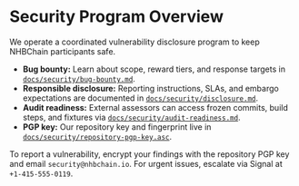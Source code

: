 # Security Program Overview

We operate a coordinated vulnerability disclosure program to keep NHBChain participants safe.

- **Bug bounty:** Learn about scope, reward tiers, and response targets in [`docs/security/bug-bounty.md`](docs/security/bug-bounty.md).
- **Responsible disclosure:** Reporting instructions, SLAs, and embargo expectations are documented in [`docs/security/disclosure.md`](docs/security/disclosure.md).
- **Audit readiness:** External assessors can access frozen commits, build steps, and fixtures via [`docs/security/audit-readiness.md`](docs/security/audit-readiness.md).
- **PGP key:** Our repository key and fingerprint live in [`docs/security/repository-pgp-key.asc`](docs/security/repository-pgp-key.asc).

To report a vulnerability, encrypt your findings with the repository PGP key and email `security@nhbchain.io`. For urgent issues, escalate via Signal at `+1-415-555-0119`.

